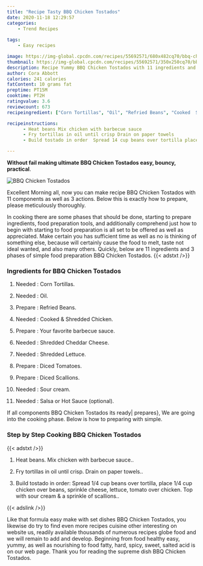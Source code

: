 ```yaml
---
title: "Recipe Tasty BBQ Chicken Tostados"
date: 2020-11-18 12:29:57
categories:
    - Trend Recipes
    
tags:
    - Easy recipes

image: https://img-global.cpcdn.com/recipes/55692571/680x482cq70/bbq-chicken-tostados-recipe-main-photo.jpg
thumbnail: https://img-global.cpcdn.com/recipes/55692571/350x250cq70/bbq-chicken-tostados-recipe-main-photo.jpg
description: Recipe Yummy BBQ Chicken Tostados with 11 ingredients and 3 stages of easy cooking.
author: Cora Abbott
calories: 241 calories
fatContent: 10 grams fat
preptime: PT15M
cooktime: PT2H
ratingvalue: 3.6
reviewcount: 673
recipeingredient: ["Corn Tortillas", "Oil", "Refried Beans", "Cooked  Shredded Chicken", "Your favorite barbecue sauce", "Shredded Cheddar Cheese", "Shredded Lettuce", "Diced Tomatoes", "Diced Scallions", "Sour cream", "Salsa or Hot Sauce optional"]

recipeinstructions: 
      - Heat beans Mix chicken with barbecue sauce 
      - Fry tortillas in oil until crisp Drain on paper towels 
      - Build tostado in order  Spread 14 cup beans over tortilla place 14 cup chicken over beans sprinkle cheese lettuce tomato over chicken Top with sour cream  a sprinkle of scallions

---
```




**Without fail making ultimate BBQ Chicken Tostados easy, bouncy, practical**. 


![BBQ Chicken Tostados](https://img-global.cpcdn.com/recipes/55692571/680x482cq70/bbq-chicken-tostados-recipe-main-photo.jpg "BBQ Chicken Tostados")




Excellent Morning all, now you can make recipe BBQ Chicken Tostados with 11 components as well as 3 actions. Below this is exactly how to prepare, please meticulously thoroughly.

In cooking there are some phases that should be done, starting to prepare ingredients, food preparation tools, and additionally comprehend just how to begin with starting to food preparation is all set to be offered as well as appreciated. Make certain you has sufficient time as well as no is thinking of something else, because will certainly cause the food to melt, taste not ideal wanted, and also many others. Quickly, below are 11 ingredients and 3 phases of simple food preparation BBQ Chicken Tostados.
{{< adstxt />}}

### Ingredients for BBQ Chicken Tostados


1. Needed  : Corn Tortillas.

1. Needed  : Oil.

1. Prepare  : Refried Beans.

1. Needed  : Cooked &amp; Shredded Chicken.

1. Prepare  : Your favorite barbecue sauce.

1. Needed  : Shredded Cheddar Cheese.

1. Needed  : Shredded Lettuce.

1. Prepare  : Diced Tomatoes.

1. Prepare  : Diced Scallions.

1. Needed  : Sour cream.

1. Needed  : Salsa or Hot Sauce (optional).



If all components BBQ Chicken Tostados its ready| prepares}, We are going into the cooking phase. Below is how to preparing with simple.

### Step by Step Cooking BBQ Chicken Tostados

{{< adstxt />}}


1. Heat beans. Mix chicken with barbecue sauce..



1. Fry tortillas in oil until crisp. Drain on paper towels..



1. Build tostado in order:  Spread 1/4 cup beans over tortilla, place 1/4 cup chicken over beans, sprinkle cheese, lettuce, tomato over chicken. Top with sour cream &amp; a sprinkle of scallions..





{{< adslink />}}

Like that formula easy make with set dishes BBQ Chicken Tostados, you likewise do try to find even more recipes cuisine other interesting on website us, readily available thousands of numerous recipes globe food and we will remain to add and develop. Beginning from food healthy easy, yummy, as well as nourishing to food fatty, hard, spicy, sweet, salted acid is on our web page. Thank you for reading the supreme dish BBQ Chicken Tostados.
